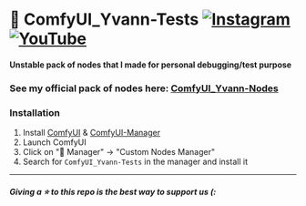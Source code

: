 # 🧪 ComfyUI_Yvann-Tests  [![Instagram](https://img.shields.io/badge/yvann.mp4-white?style=for-the-badge&logo=instagram&logoColor=E4405F)](https://www.instagram.com/yvann.mp4/) [![YouTube](https://img.shields.io/badge/yvann.mp4-white?style=for-the-badge&logo=youtube&logoColor=FF0000)](https://www.youtube.com/channel/yvann.mp4)

#### **Unstable pack of nodes that I made for personal debugging/test purpose**
### See my official pack of nodes here: [ComfyUI_Yvann-Nodes](https://github.com/yvann-ba/ComfyUI_Yvann-Nodes)

### Installation
1. Install [ComfyUI](https://github.com/comfyanonymous/ComfyUI) & [ComfyUI-Manager](https://github.com/ltdrdata/ComfyUI-Manager)
2. Launch ComfyUI
3. Click on "🧩 Manager" -> "Custom Nodes Manager"
4. Search for `ComfyUI_Yvann-Tests` in the manager and install it

---
#### *Giving a ⭐ to this repo is the best way to support us (:*

